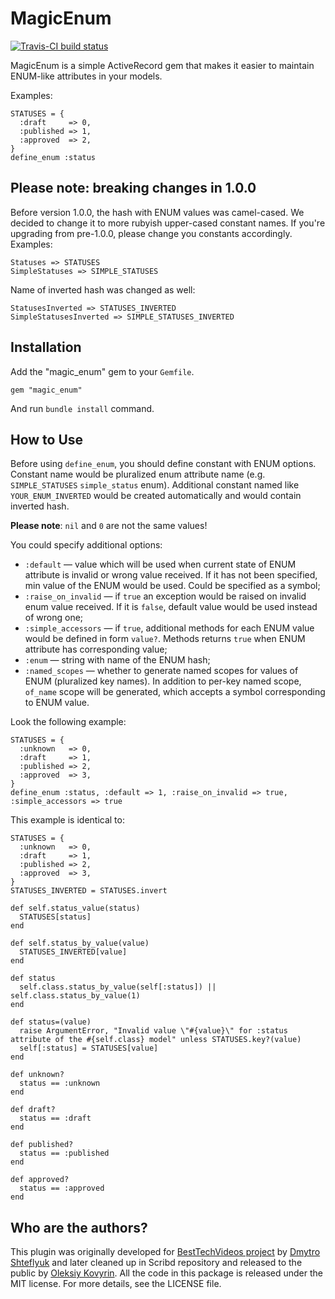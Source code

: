 # MagicEnum

[![Travis-CI build status](https://secure.travis-ci.org/kovyrin/magic-enum.png)](http://travis-ci.org/kovyrin/magic-enum)

MagicEnum is a simple ActiveRecord gem that makes it easier to maintain ENUM-like attributes in your models.

Examples:

    STATUSES = {
      :draft     => 0,
      :published => 1,
      :approved  => 2,
    }
    define_enum :status

## Please note: breaking changes in 1.0.0

Before version 1.0.0, the hash with ENUM values was camel-cased. We decided to change it to more rubyish upper-cased constant names. If you're upgrading from pre-1.0.0, please
change you constants accordingly. Examples:

    Statuses => STATUSES
    SimpleStatuses => SIMPLE_STATUSES

Name of inverted hash was changed as well:

    StatusesInverted => STATUSES_INVERTED
    SimpleStatusesInverted => SIMPLE_STATUSES_INVERTED

## Installation

Add the "magic_enum" gem to your `Gemfile`.

    gem "magic_enum"

And run `bundle install` command.

## How to Use

Before using `define_enum`, you should define constant with ENUM options.
Constant name would be pluralized enum attribute name (e.g. `SIMPLE_STATUSES`
`simple_status` enum). Additional constant named like `YOUR_ENUM_INVERTED`
would be created automatically and would contain inverted hash.

**Please note**: `nil` and `0` are not the same values!

You could specify additional options:

* `:default` — value which will be used when current state of ENUM attribute is invalid or wrong value received. If it has not been specified, min value of the ENUM would be used. Could be specified as a symbol;
* `:raise_on_invalid` — if `true` an exception would be raised on invalid enum value received. If it is `false`, default value would be used instead of wrong one;
* `:simple_accessors` — if `true`, additional methods for each ENUM value would be defined in form `value?`. Methods returns `true` when ENUM attribute has corresponding value;
* `:enum` — string with name of the ENUM hash;
* `:named_scopes` — whether to generate named scopes for values of ENUM (pluralized key names). In addition to per-key named scope, `of_name` scope will be generated, which accepts a symbol corresponding to ENUM value.

Look the following example:

    STATUSES = {
      :unknown   => 0,
      :draft     => 1,
      :published => 2,
      :approved  => 3,
    }
    define_enum :status, :default => 1, :raise_on_invalid => true, :simple_accessors => true

This example is identical to:

    STATUSES = {
      :unknown   => 0,
      :draft     => 1,
      :published => 2,
      :approved  => 3,
    }
    STATUSES_INVERTED = STATUSES.invert

    def self.status_value(status)
      STATUSES[status]
    end

    def self.status_by_value(value)
      STATUSES_INVERTED[value]
    end

    def status
      self.class.status_by_value(self[:status]) || self.class.status_by_value(1)
    end

    def status=(value)
      raise ArgumentError, "Invalid value \"#{value}\" for :status attribute of the #{self.class} model" unless STATUSES.key?(value)
      self[:status] = STATUSES[value]
    end

    def unknown?
      status == :unknown
    end

    def draft?
      status == :draft
    end

    def published?
      status == :published
    end

    def approved?
      status == :approved
    end

## Who are the authors?

This plugin was originally developed for [BestTechVideos project](http://www.bestechvideos.com) by [Dmytro Shteflyuk](http://kpumuk.info)
and later cleaned up in Scribd repository and released to the public by [Oleksiy Kovyrin](http://kovyrin.net). All the code in this package is released under
the MIT license. For more details, see the LICENSE file.
